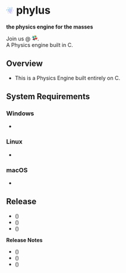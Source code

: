 # [<img src="./images/image.png" width=20 height=20></img>](https://github.com/phylus-alpha/phylus) **phylus**

**the physics engine for the masses**

Join us @ [<img src="./images/slack.png" width=15 height=15></img>](https://join.slack.com/t/phylus/shared_invite/enQtNDUyODg2MjEwOTk2LTk1YWM4MDBjZmUwZWRlODM4YmU1ZDlkNDUyY2NlYzhkYmY1MzMxNDVkMGU1NjNlYWJiYjc2MzlhNGM5MjRmZDE).<br>
A Physics engine built in C.

## Overview

* This is a Physics Engine built entirely on C.

## System Requirements

### Windows

* 

### Linux

* 

### macOS

* 

## Release

* (<!--  -->)
* (<!--  -->)
* (<!--  -->)

**Release Notes**
* (<!--  -->)
* (<!--  -->)
* (<!--  -->)

<!-- mailto:vishal.27@gmail.com -->
<!-- mailto:aravind.1@outlook.com -->
